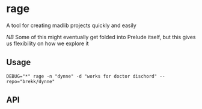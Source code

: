 # rage

A tool for creating madlib projects quickly and easily

*NB* Some of this might eventually get folded into Prelude itself, but this gives us flexibility on how we explore it

## Usage

```
DEBUG="*" rage -n "dynne" -d "works for doctor dischord" --repo="brekk/dynne"
```

## API

